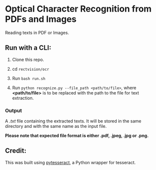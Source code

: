 # Optical Character Recognition from PDFs and Images
Reading texts in PDF or Images.

## Run with a CLI:
1. Clone this repo.

2. cd `rectvision/ocr`

3. Run `bash run.sh`

4. Run `python recognize.py --file_path <path/to/file>`, where __<path/to/file>__ is to be replaced with the path to the file for text extraction.

### Output
A _.txt_ file containing the extracted texts. It will be stored in the same directory and with the same name as the input file.

__Please note that expected file format is either .pdf, .jpeg, .jpg or .png.__

## Credit:
This was built using [pytesseract](https://github.com/madmaze/pytesseract), a Python wrapper for tesseract.
